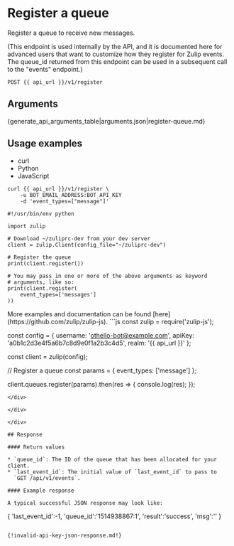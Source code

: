 # Register a queue

Register a queue to receive new messages.

(This endpoint is used internally by the API, and it is
documented here for advanced users that want to customize
how they register for Zulip events.  The queue_id returned
from this endpoint can be used in a subsequent call to the
"events" endpoint.)

`POST {{ api_url }}/v1/register`

## Arguments

{generate_api_arguments_table|arguments.json|register-queue.md}

## Usage examples
<div class="code-section" markdown="1">
<ul class="nav">
<li data-language="curl">curl</li>
<li data-language="python">Python</li>
<li data-language="javascript">JavaScript</li>
</ul>
<div class="blocks">

<div data-language="curl" markdown="1">

```
curl {{ api_url }}/v1/register \
    -u BOT_EMAIL_ADDRESS:BOT_API_KEY
    -d 'event_types=["message"]'
```

</div>

<div data-language="python" markdown="1">

```
#!/usr/bin/env python

import zulip

# Download ~/zuliprc-dev from your dev server
client = zulip.Client(config_file="~/zuliprc-dev")

# Register the queue
print(client.register())

# You may pass in one or more of the above arguments as keyword
# arguments, like so:
print(client.register(
    event_types=['messages']
))
```

</div>

<div data-language="javascript" markdown="1">
More examples and documentation can be found [here](https://github.com/zulip/zulip-js).
```js
const zulip = require('zulip-js');

const config = {
  username: 'othello-bot@example.com',
  apiKey: 'a0b1c2d3e4f5a6b7c8d9e0f1a2b3c4d5',
  realm: '{{ api_url }}'
};

const client = zulip(config);

// Register a queue
const params = {
    event_types: ['message']
};

client.queues.register(params).then(res => {
    console.log(res);
});

```
</div>

</div>

</div>

## Response

#### Return values

* `queue_id`: The ID of the queue that has been allocated for your client.
* `last_event_id`: The initial value of `last_event_id` to pass to
  `GET /api/v1/events`.

#### Example response

A typical successful JSON response may look like:

```
{
    'last_event_id':-1,
    'queue_id':'1514938867:1',
    'result':'success',
    'msg':''
}
```

{!invalid-api-key-json-response.md!}
